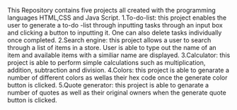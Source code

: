 This Repository contains five projects all created with the programming languages HTML,CSS and Java Script.
1.To-do-list: this project enables the user to generate a to-do -list through inputting tasks through an input box and clicking a button to inputting it. One can also delete tasks individually once completed.
2.Search engine: this project allows a user to search through a list of items in a store. User is able to type out the name of an item and available items with a similiar name are displayed.
3.Calculator: this project is able to perform simple calculations such as multiplication, addition, subtraction and division.
4.Colors:  this project is able to genarate a number of different colors as wellas their hex code once the generate color button is clicked.
5.Quote generator: this project is able to genarate a number of quotes as well as their original owners when the generate quote button is clicked.
